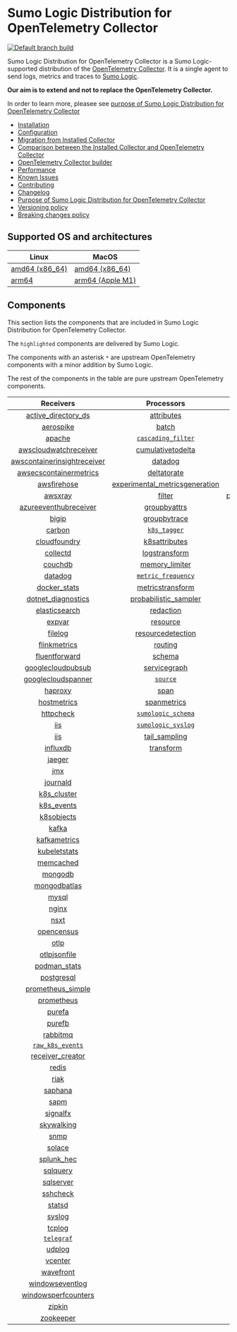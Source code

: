 # Sumo Logic Distribution for OpenTelemetry Collector

[![Default branch build](https://github.com/SumoLogic/sumologic-otel-collector/actions/workflows/dev_builds.yml/badge.svg)](https://github.com/SumoLogic/sumologic-otel-collector/actions/workflows/dev_builds.yml)

Sumo Logic Distribution for OpenTelemetry Collector is a Sumo Logic-supported distribution of the [OpenTelemetry Collector][otc_link].
It is a single agent to send logs, metrics and traces to [Sumo Logic][sumologic].

**Our aim is to extend and not to replace the OpenTelemetry Collector.**

In order to learn more, pleasee see [purpose of Sumo Logic Distribution for OpenTelemetry Collector](./docs/upstream-relation.md#purpose-of-sumo-logic-distribution-for-opentelemetry-collector)

[otc_link]: https://github.com/open-telemetry/opentelemetry-collector
[sumologic]: https://www.sumologic.com

- [Installation](docs/installation.md)
- [Configuration](docs/configuration.md)
- [Migration from Installed Collector](docs/migration.md)
- [Comparison between the Installed Collector and OpenTelemetry Collector](docs/comparison.md)
- [OpenTelemetry Collector builder](./otelcolbuilder/README.md)
- [Performance](docs/performance.md)
- [Known Issues](docs/known-issues.md)
- [Contributing](./CONTRIBUTING.md)
- [Changelog](./CHANGELOG.md)
- [Purpose of Sumo Logic Distribution for OpenTelemetry Collector](./docs/upstream-relation.md#purpose-of-sumo-logic-distribution-for-opentelemetry-collector)
- [Versioning policy](./docs/upstream-relation.md#versioning-policy)
- [Breaking changes policy](./docs/upstream-relation.md#breaking-changes-policy)

## Supported OS and architectures

| Linux                         | MacOS                         |
|-------------------------------|-------------------------------|
| [amd64 (x86_64)][linux_amd64] | [amd64 (x86_64)][mac_amd64]   |
| [arm64][linux_arm64]          | [arm64 (Apple M1)][mac_arm64] |

[linux_amd64]: ./docs/installation.md#linux-on-amd64-x86-64
[linux_arm64]: ./docs/installation.md#linux-on-arm64
[mac_amd64]: ./docs/installation.md#macos-on-amd64-x86-64
[mac_arm64]: ./docs/installation.md#macos-on-arm64-apple-m1-x86-64

## Components

This section lists the components that are included in Sumo Logic Distribution for OpenTelemetry Collector.

The `highlighted` components are delivered by Sumo Logic.

The components with an asterisk `*` are upstream OpenTelemetry components with a minor addition by Sumo Logic.

The rest of the components in the table are pure upstream OpenTelemetry components.

|                         Receivers                          |                          Processors                          |                Exporters                 |                    Extensions                    |         Connectors          |
|:----------------------------------------------------------:|:------------------------------------------------------------:|:----------------------------------------:|:------------------------------------------------:|:---------------------------:|
|      [active_directory_ds][activedirectorydsreceiver]      |              [attributes][attributesprocessor]               |         [carbon][carbonexporter]         |         [asapclient][asapauthextension]          | [forward][forwardconnector] |
|               [aerospike][aerospikereceiver]               |                   [batch][batchprocessor]                    |           [file][fileexporter]           |               [awsproxy][awsproxy]               |   [count][countconnector]   |
|                  [apache][apachereceiver]                  |        [`cascading_filter`][cascadingfilterprocessor]        |          [kafka][kafkaexporter]          |         [basicauth][basicauthextension]          |                             |
|       [awscloudwatchreceiver][awscloudwatchreceiver]       |       [cumulativetodelta][cumulativetodeltaprocessor]        |  [loadbalancing][loadbalancingexporter]  |   [bearertokenauth][bearertokenauthextension]    |                             |
| [awscontainerinsightreceiver][awscontainerinsightreceiver] |                 [datadog][datadogprocessor]                  |        [logging][loggingexporter]        |             [db_storage][dbstorage]              |                             |
|  [awsecscontainermetrics][awsecscontainermetricsreceiver]  |             [deltatorate][deltatorateprocessor]              |           [otlp][otlpexporter]           |        [docker_observer][dockerobserver]         |                             |
|             [awsfirehose][awsfirehosereceiver]             | [experimental_metricsgeneration][metricsgenerationprocessor] |       [otlphttp][otlphttpexporter]       |           [ecs_observer][ecsobserver]            |                             |
|                 [awsxray][awsxrayreceiver]                 |                  [filter][filterprocessor]                   | [prometheusexporter][prometheusexporter] |       [ecs_task_observer][ecstaskobserver]       |                             |
|       [azureeventhubreceiver][azureeventhubreceiver]       |            [groupbyattrs][groupbyattrsprocessor]             |     [`sumologic`][sumologicexporter]     |           [file_storage][filestorage]            |                             |
|                   [bigip][bigipreceiver]                   |            [groupbytrace][groupbytraceprocessor]             |    [`syslogexporter`][syslogexporter]    | [headerssetterextension][headerssetterextension] |                             |
|                  [carbon][carbonreceiver]                  |                 [`k8s_tagger`][k8sprocessor]                 |                                          |       [health_check][healthcheckextension]       |                             |
|            [cloudfoundry][cloudfoundryreceiver]            |           [k8sattributes][k8sattributesprocessor]            |                                          |          [host_observer][hostobserver]           |                             |
|                [collectd][collectdreceiver]                |           [logstransform][logstransformprocessor]            |                                          |         [http_forwarder][httpforwarder]          |                             |
|                 [couchdb][couchdbreceiver]                 |           [memory_limiter][memorylimiterprocessor]           |                                          |   [jaegerremotesampling][jaegerremotesampling]   |                             |
|                 [datadog][datadogreceiver]                 |        [`metric_frequency`][metricfrequencyprocessor]        |                                          |           [k8s_observer][k8sobserver]            |                             |
|            [docker_stats][dockerstatsreceiver]             |        [metricstransform][metricstransformprocessor]         |                                          |        [memory_ballast][ballastextension]        |                             |
|      [dotnet_diagnostics][dotnetdiagnosticsreceiver]       |    [probabilistic_sampler][probabilisticsamplerprocessor]    |                                          |    [oauth2client][oauth2clientauthextension]     |                             |
|           [elasticsearch][elasticsearchreceiver]           |               [redaction][redactionprocessor]                |                                          |            [oidc][oidcauthextension]             |                             |
|                  [expvar][expvarreceiver]                  |                [resource][resourceprocessor]                 |                                          |             [pprof][pprofextension]              |                             |
|                 [filelog][filelogreceiver]                 |       [resourcedetection][resourcedetectionprocessor]        |                                          |         [sigv4auth][sigv4authextension]          |                             |
|            [flinkmetrics][flinkmetricsreceiver]            |                 [routing][routingprocessor]                  |                                          |        [`sumologic`][sumologicextension]         |                             |
|           [fluentforward][fluentforwardreceiver]           |                  [schema][schemaprocessor]                   |                                          |            [zpages][zpagesextension]             |                             |
|       [googlecloudpubsub][googlecloudpubsubreceiver]       |            [servicegraph][servicegraphprocessor]             |                                          |                                                  |                             |
|      [googlecloudspanner][googlecloudspannerreceiver]      |                 [`source`][sourceprocessor]                  |                                          |                                                  |                             |
|                 [haproxy][haproxyreceiver]                 |                    [span][spanprocessor]                     |                                          |                                                  |                             |
|             [hostmetrics][hostmetricsreceiver]             |             [spanmetrics][spanmetricsprocessor]              |                                          |                                                  |                             |
|               [httpcheck][httpcheckreceiver]               |        [`sumologic_schema`][sumologicschemaprocessor]        |                                          |                                                  |                             |
|                     [iis][iisreceiver]                     |        [`sumologic_syslog`][sumologicsyslogprocessor]        |                                          |                                                  |                             |
|                     [iis][iisreceiver]                     |            [tail_sampling][tailsamplingprocessor]            |                                          |                                                  |                             |
|                [influxdb][influxdbreceiver]                |               [transform][transformprocessor]                |                                          |                                                  |                             |
|                  [jaeger][jaegerreceiver]                  |                                                              |                                          |                                                  |                             |
|                     [jmx][jmxreceiver]                     |                                                              |                                          |                                                  |                             |
|                [journald][journaldreceiver]                |                                                              |                                          |                                                  |                             |
|             [k8s_cluster][k8sclusterreceiver]              |                                                              |                                          |                                                  |                             |
|              [k8s_events][k8seventsreceiver]               |                                                              |                                          |                                                  |                             |
|              [k8sobjects][k8sobjectsreceiver]              |                                                              |                                          |                                                  |                             |
|                   [kafka][kafkareceiver]                   |                                                              |                                          |                                                  |                             |
|            [kafkametrics][kafkametricsreceiver]            |                                                              |                                          |                                                  |                             |
|            [kubeletstats][kubeletstatsreceiver]            |                                                              |                                          |                                                  |                             |
|               [memcached][memcachedreceiver]               |                                                              |                                          |                                                  |                             |
|                 [mongodb][mongodbreceiver]                 |                                                              |                                          |                                                  |                             |
|            [mongodbatlas][mongodbatlasreceiver]            |                                                              |                                          |                                                  |                             |
|                   [mysql][mysqlreceiver]                   |                                                              |                                          |                                                  |                             |
|                   [nginx][nginxreceiver]                   |                                                              |                                          |                                                  |                             |
|                    [nsxt][nsxtreceiver]                    |                                                              |                                          |                                                  |                             |
|              [opencensus][opencensusreceiver]              |                                                              |                                          |                                                  |                             |
|                    [otlp][otlpreceiver]                    |                                                              |                                          |                                                  |                             |
|            [otlpjsonfile][otlpjsonfilereceiver]            |                                                              |                                          |                                                  |                             |
|               [podman_stats][podmanreceiver]               |                                                              |                                          |                                                  |                             |
|              [postgresql][postgresqlreceiver]              |                                                              |                                          |                                                  |                             |
|       [prometheus_simple][simpleprometheusreceiver]        |                                                              |                                          |                                                  |                             |
|              [prometheus][prometheusreceiver]              |                                                              |                                          |                                                  |                             |
|                  [purefa][purefareceiver]                  |                                                              |                                          |                                                  |                             |
|                  [purefb][purefbreceiver]                  |                                                              |                                          |                                                  |                             |
|                [rabbitmq][rabbitmqreceiver]                |                                                              |                                          |                                                  |                             |
|          [`raw_k8s_events`][rawk8seventsreceiver]          |                                                              |                                          |                                                  |                             |
|            [receiver_creator][receivercreator]             |                                                              |                                          |                                                  |                             |
|                   [redis][redisreceiver]                   |                                                              |                                          |                                                  |                             |
|                    [riak][riakreceiver]                    |                                                              |                                          |                                                  |                             |
|                 [saphana][saphanareceiver]                 |                                                              |                                          |                                                  |                             |
|                    [sapm][sapmreceiver]                    |                                                              |                                          |                                                  |                             |
|                [signalfx][signalfxreceiver]                |                                                              |                                          |                                                  |                             |
|              [skywalking][skywalkingreceiver]              |                                                              |                                          |                                                  |                             |
|                    [snmp][snmpreceiver]                    |                                                              |                                          |                                                  |                             |
|                  [solace][solacereceiver]                  |                                                              |                                          |                                                  |                             |
|              [splunk_hec][splunkhecreceiver]               |                                                              |                                          |                                                  |                             |
|                [sqlquery][sqlqueryreceiver]                |                                                              |                                          |                                                  |                             |
|               [sqlserver][sqlserverreceiver]               |                                                              |                                          |                                                  |                             |
|                [sshcheck][sshcheckreceiver]                |                                                              |                                          |                                                  |                             |
|                  [statsd][statsdreceiver]                  |                                                              |                                          |                                                  |                             |
|                  [syslog][syslogreceiver]                  |                                                              |                                          |                                                  |                             |
|                  [tcplog][tcplogreceiver]                  |                                                              |                                          |                                                  |                             |
|               [`telegraf`][telegrafreceiver]               |                                                              |                                          |                                                  |                             |
|                  [udplog][udplogreceiver]                  |                                                              |                                          |                                                  |                             |
|                 [vcenter][vcenterreceiver]                 |                                                              |                                          |                                                  |                             |
|               [wavefront][wavefrontreceiver]               |                                                              |                                          |                                                  |                             |
|         [windowseventlog][windowseventlogreceiver]         |                                                              |                                          |                                                  |                             |
|     [windowsperfcounters][windowsperfcountersreceiver]     |                                                              |                                          |                                                  |                             |
|                  [zipkin][zipkinreceiver]                  |                                                              |                                          |                                                  |                             |
|               [zookeeper][zookeeperreceiver]               |                                                              |                                          |                                                  |                             |

[activedirectorydsreceiver]: https://github.com/open-telemetry/opentelemetry-collector-contrib/tree/v0.73.0/receiver/activedirectorydsreceiver
[aerospikereceiver]: https://github.com/open-telemetry/opentelemetry-collector-contrib/tree/v0.73.0/receiver/aerospikereceiver
[apachereceiver]: https://github.com/open-telemetry/opentelemetry-collector-contrib/tree/v0.73.0/receiver/apachereceiver
[awscloudwatchreceiver]: https://github.com/open-telemetry/opentelemetry-collector-contrib/tree/v0.73.0/receiver/awscloudwatchreceiver
[awscontainerinsightreceiver]: https://github.com/open-telemetry/opentelemetry-collector-contrib/tree/v0.73.0/receiver/awscontainerinsightreceiver
[awsecscontainermetricsreceiver]: https://github.com/open-telemetry/opentelemetry-collector-contrib/tree/v0.73.0/receiver/awsecscontainermetricsreceiver
[awsfirehosereceiver]: https://github.com/open-telemetry/opentelemetry-collector-contrib/tree/v0.73.0/receiver/awsfirehosereceiver
[awsxrayreceiver]: https://github.com/open-telemetry/opentelemetry-collector-contrib/tree/v0.73.0/receiver/awsxrayreceiver
[azureeventhubreceiver]: https://github.com/open-telemetry/opentelemetry-collector-contrib/tree/v0.73.0/receiver/azureeventhubreceiver
[bigipreceiver]: https://github.com/open-telemetry/opentelemetry-collector-contrib/tree/v0.73.0/receiver/bigipreceiver
[carbonreceiver]: https://github.com/open-telemetry/opentelemetry-collector-contrib/tree/v0.73.0/receiver/carbonreceiver
[cloudfoundryreceiver]: https://github.com/open-telemetry/opentelemetry-collector-contrib/tree/v0.73.0/receiver/cloudfoundryreceiver
[collectdreceiver]: https://github.com/open-telemetry/opentelemetry-collector-contrib/tree/v0.73.0/receiver/collectdreceiver
[couchdbreceiver]: https://github.com/open-telemetry/opentelemetry-collector-contrib/tree/v0.73.0/receiver/couchdbreceiver
[datadogreceiver]: https://github.com/open-telemetry/opentelemetry-collector-contrib/tree/v0.73.0/receiver/datadogreceiver
[dockerstatsreceiver]: https://github.com/open-telemetry/opentelemetry-collector-contrib/tree/v0.73.0/receiver/dockerstatsreceiver
[dotnetdiagnosticsreceiver]: https://github.com/open-telemetry/opentelemetry-collector-contrib/tree/v0.73.0/receiver/dotnetdiagnosticsreceiver
[elasticsearchreceiver]: https://github.com/open-telemetry/opentelemetry-collector-contrib/tree/v0.73.0/receiver/elasticsearchreceiver
[expvarreceiver]: https://github.com/open-telemetry/opentelemetry-collector-contrib/tree/v0.73.0/receiver/expvarreceiver
[filelogreceiver]: https://github.com/open-telemetry/opentelemetry-collector-contrib/tree/v0.73.0/receiver/filelogreceiver
[flinkmetricsreceiver]: https://github.com/open-telemetry/opentelemetry-collector-contrib/tree/v0.73.0/receiver/flinkmetricsreceiver
[fluentforwardreceiver]: https://github.com/open-telemetry/opentelemetry-collector-contrib/tree/v0.73.0/receiver/fluentforwardreceiver
[googlecloudpubsubreceiver]: https://github.com/open-telemetry/opentelemetry-collector-contrib/tree/v0.73.0/receiver/googlecloudpubsubreceiver
[googlecloudspannerreceiver]: https://github.com/open-telemetry/opentelemetry-collector-contrib/tree/v0.73.0/receiver/googlecloudspannerreceiver
[haproxyreceiver]: https://github.com/open-telemetry/opentelemetry-collector-contrib/tree/v0.73.0/receiver/haproxyreceiver
[hostmetricsreceiver]: https://github.com/open-telemetry/opentelemetry-collector-contrib/tree/v0.73.0/receiver/hostmetricsreceiver
[httpcheckreceiver]: https://github.com/open-telemetry/opentelemetry-collector-contrib/tree/v0.73.0/receiver/httpcheckreceiver
[iisreceiver]: https://github.com/open-telemetry/opentelemetry-collector-contrib/tree/v0.73.0/receiver/iisreceiver
[influxdbreceiver]: https://github.com/open-telemetry/opentelemetry-collector-contrib/tree/v0.73.0/receiver/influxdbreceiver
[jaegerreceiver]: https://github.com/open-telemetry/opentelemetry-collector-contrib/tree/v0.73.0/receiver/jaegerreceiver
[jmxreceiver]: https://github.com/open-telemetry/opentelemetry-collector-contrib/tree/v0.73.0/receiver/jmxreceiver
[journaldreceiver]: https://github.com/open-telemetry/opentelemetry-collector-contrib/tree/v0.73.0/receiver/journaldreceiver
[k8sclusterreceiver]: https://github.com/open-telemetry/opentelemetry-collector-contrib/tree/v0.73.0/receiver/k8sclusterreceiver
[k8seventsreceiver]: https://github.com/open-telemetry/opentelemetry-collector-contrib/tree/v0.73.0/receiver/k8seventsreceiver
[k8sobjectsreceiver]: https://github.com/open-telemetry/opentelemetry-collector-contrib/tree/v0.73.0/receiver/k8sobjectsreceiver
[kafkareceiver]: https://github.com/open-telemetry/opentelemetry-collector-contrib/tree/v0.73.0/receiver/kafkareceiver
[kafkametricsreceiver]: https://github.com/open-telemetry/opentelemetry-collector-contrib/tree/v0.73.0/receiver/kafkametricsreceiver
[kubeletstatsreceiver]: https://github.com/open-telemetry/opentelemetry-collector-contrib/tree/v0.73.0/receiver/kubeletstatsreceiver
[memcachedreceiver]: https://github.com/open-telemetry/opentelemetry-collector-contrib/tree/v0.73.0/receiver/memcachedreceiver
[mongodbreceiver]: https://github.com/open-telemetry/opentelemetry-collector-contrib/tree/v0.73.0/receiver/mongodbreceiver
[mongodbatlasreceiver]: https://github.com/open-telemetry/opentelemetry-collector-contrib/tree/v0.73.0/receiver/mongodbatlasreceiver
[mysqlreceiver]: https://github.com/open-telemetry/opentelemetry-collector-contrib/tree/v0.73.0/receiver/mysqlreceiver
[nginxreceiver]: https://github.com/open-telemetry/opentelemetry-collector-contrib/tree/v0.73.0/receiver/nginxreceiver
[nsxtreceiver]: https://github.com/open-telemetry/opentelemetry-collector-contrib/tree/v0.73.0/receiver/nsxtreceiver
[opencensusreceiver]: https://github.com/open-telemetry/opentelemetry-collector-contrib/tree/v0.73.0/receiver/opencensusreceiver
[otlpreceiver]: https://github.com/open-telemetry/opentelemetry-collector/tree/v0.73.0/receiver/otlpreceiver
[otlpjsonfilereceiver]: https://github.com/open-telemetry/opentelemetry-collector-contrib/tree/v0.73.0/receiver/otlpjsonfilereceiver
[podmanreceiver]: https://github.com/open-telemetry/opentelemetry-collector-contrib/tree/v0.73.0/receiver/podmanreceiver
[postgresqlreceiver]: https://github.com/open-telemetry/opentelemetry-collector-contrib/tree/v0.73.0/receiver/postgresqlreceiver
[simpleprometheusreceiver]: https://github.com/open-telemetry/opentelemetry-collector-contrib/tree/v0.73.0/receiver/simpleprometheusreceiver
[prometheusreceiver]: https://github.com/open-telemetry/opentelemetry-collector-contrib/tree/v0.73.0/receiver/prometheusreceiver
[purefareceiver]: https://github.com/open-telemetry/opentelemetry-collector-contrib/tree/v0.73.0/receiver/purefareceiver
[purefbreceiver]: https://github.com/open-telemetry/opentelemetry-collector-contrib/tree/v0.73.0/receiver/purefbreceiver
[rabbitmqreceiver]: https://github.com/open-telemetry/opentelemetry-collector-contrib/tree/v0.73.0/receiver/rabbitmqreceiver
[rawk8seventsreceiver]: ./pkg/receiver/rawk8seventsreceiver
[receivercreator]: https://github.com/open-telemetry/opentelemetry-collector-contrib/tree/v0.73.0/receiver/receivercreator
[redisreceiver]: https://github.com/open-telemetry/opentelemetry-collector-contrib/tree/v0.73.0/receiver/redisreceiver
[riakreceiver]: https://github.com/open-telemetry/opentelemetry-collector-contrib/tree/v0.73.0/receiver/riakreceiver
[saphanareceiver]: https://github.com/open-telemetry/opentelemetry-collector-contrib/tree/v0.73.0/receiver/saphanareceiver
[sapmreceiver]: https://github.com/open-telemetry/opentelemetry-collector-contrib/tree/v0.73.0/receiver/sapmreceiver
[signalfxreceiver]: https://github.com/open-telemetry/opentelemetry-collector-contrib/tree/v0.73.0/receiver/signalfxreceiver
[skywalkingreceiver]: https://github.com/open-telemetry/opentelemetry-collector-contrib/tree/v0.73.0/receiver/skywalkingreceiver
[snmpreceiver]: https://github.com/open-telemetry/opentelemetry-collector-contrib/tree/v0.73.0/receiver/snmpreceiver
[solacereceiver]: https://github.com/open-telemetry/opentelemetry-collector-contrib/tree/v0.73.0/receiver/solacereceiver
[splunkhecreceiver]: https://github.com/open-telemetry/opentelemetry-collector-contrib/tree/v0.73.0/receiver/splunkhecreceiver
[sqlqueryreceiver]: https://github.com/open-telemetry/opentelemetry-collector-contrib/tree/v0.73.0/receiver/sqlqueryreceiver
[sqlserverreceiver]: https://github.com/open-telemetry/opentelemetry-collector-contrib/tree/v0.73.0/receiver/sqlserverreceiver
[sshcheckreceiver]: https://github.com/open-telemetry/opentelemetry-collector-contrib/tree/v0.73.0/receiver/sshcheckreceiver
[statsdreceiver]: https://github.com/open-telemetry/opentelemetry-collector-contrib/tree/v0.73.0/receiver/statsdreceiver
[syslogreceiver]: https://github.com/open-telemetry/opentelemetry-collector-contrib/tree/v0.73.0/receiver/syslogreceiver
[tcplogreceiver]: https://github.com/open-telemetry/opentelemetry-collector-contrib/tree/v0.73.0/receiver/tcplogreceiver
[telegrafreceiver]: ./pkg/receiver/telegrafreceiver
[udplogreceiver]: https://github.com/open-telemetry/opentelemetry-collector-contrib/tree/v0.73.0/receiver/udplogreceiver
[vcenterreceiver]: https://github.com/open-telemetry/opentelemetry-collector-contrib/tree/v0.73.0/receiver/vcenterreceiver
[wavefrontreceiver]: https://github.com/open-telemetry/opentelemetry-collector-contrib/tree/v0.73.0/receiver/wavefrontreceiver
[windowseventlogreceiver]: https://github.com/open-telemetry/opentelemetry-collector-contrib/tree/v0.73.0/receiver/windowseventlogreceiver
[windowsperfcountersreceiver]: https://github.com/open-telemetry/opentelemetry-collector-contrib/tree/v0.73.0/receiver/windowsperfcountersreceiver
[zipkinreceiver]: https://github.com/open-telemetry/opentelemetry-collector-contrib/tree/v0.73.0/receiver/zipkinreceiver
[zookeeperreceiver]: https://github.com/open-telemetry/opentelemetry-collector-contrib/tree/v0.73.0/receiver/zookeeperreceiver

[attributesprocessor]: https://github.com/open-telemetry/opentelemetry-collector-contrib/tree/v0.73.0/processor/attributesprocessor
[batchprocessor]: https://github.com/open-telemetry/opentelemetry-collector/tree/v0.73.0/processor/batchprocessor
[cascadingfilterprocessor]: ./pkg/processor/cascadingfilterprocessor
[cumulativetodeltaprocessor]: https://github.com/open-telemetry/opentelemetry-collector-contrib/tree/v0.73.0/processor/cumulativetodeltaprocessor
[datadogprocessor]: https://github.com/open-telemetry/opentelemetry-collector-contrib/tree/v0.73.0/processor/datadogprocessor
[deltatorateprocessor]: https://github.com/open-telemetry/opentelemetry-collector-contrib/tree/v0.73.0/processor/deltatorateprocessor
[metricsgenerationprocessor]: https://github.com/open-telemetry/opentelemetry-collector-contrib/tree/v0.73.0/processor/metricsgenerationprocessor
[filterprocessor]: https://github.com/open-telemetry/opentelemetry-collector-contrib/tree/v0.73.0/processor/filterprocessor
[groupbyattrsprocessor]: https://github.com/open-telemetry/opentelemetry-collector-contrib/tree/v0.73.0/processor/groupbyattrsprocessor
[groupbytraceprocessor]: https://github.com/open-telemetry/opentelemetry-collector-contrib/tree/v0.73.0/processor/groupbytraceprocessor
[k8sprocessor]: ./pkg/processor/k8sprocessor
[k8sattributesprocessor]: https://github.com/open-telemetry/opentelemetry-collector-contrib/tree/v0.73.0/processor/k8sattributesprocessor
[logstransformprocessor]: https://github.com/open-telemetry/opentelemetry-collector-contrib/tree/v0.73.0/processor/logstransformprocessor
[memorylimiterprocessor]: https://github.com/open-telemetry/opentelemetry-collector/tree/v0.73.0/processor/memorylimiterprocessor
[metricfrequencyprocessor]: ./pkg/processor/metricfrequencyprocessor
[metricstransformprocessor]: https://github.com/open-telemetry/opentelemetry-collector-contrib/tree/v0.73.0/processor/metricstransformprocessor
[probabilisticsamplerprocessor]: https://github.com/open-telemetry/opentelemetry-collector-contrib/tree/v0.73.0/processor/probabilisticsamplerprocessor
[redactionprocessor]: https://github.com/open-telemetry/opentelemetry-collector-contrib/tree/v0.73.0/processor/redactionprocessor
[resourceprocessor]: https://github.com/open-telemetry/opentelemetry-collector-contrib/tree/v0.73.0/processor/resourceprocessor
[resourcedetectionprocessor]: https://github.com/open-telemetry/opentelemetry-collector-contrib/tree/v0.73.0/processor/resourcedetectionprocessor
[routingprocessor]: https://github.com/open-telemetry/opentelemetry-collector-contrib/tree/v0.73.0/processor/routingprocessor
[schemaprocessor]: https://github.com/open-telemetry/opentelemetry-collector-contrib/tree/v0.73.0/processor/schemaprocessor
[servicegraphprocessor]: https://github.com/open-telemetry/opentelemetry-collector-contrib/tree/v0.73.0/processor/servicegraphprocessor
[sourceprocessor]: ./pkg/processor/sourceprocessor
[spanprocessor]: https://github.com/open-telemetry/opentelemetry-collector-contrib/tree/v0.73.0/processor/spanprocessor
[spanmetricsprocessor]: https://github.com/open-telemetry/opentelemetry-collector-contrib/tree/v0.73.0/processor/spanmetricsprocessor
[sumologicschemaprocessor]: ./pkg/processor/sumologicschemaprocessor
[sumologicsyslogprocessor]: ./pkg/processor/sumologicsyslogprocessor
[tailsamplingprocessor]: https://github.com/open-telemetry/opentelemetry-collector-contrib/tree/v0.73.0/processor/tailsamplingprocessor
[transformprocessor]: https://github.com/open-telemetry/opentelemetry-collector-contrib/tree/v0.73.0/processor/transformprocessor

[carbonexporter]: https://github.com/open-telemetry/opentelemetry-collector-contrib/tree/v0.73.0/exporter/carbonexporter
[fileexporter]: https://github.com/open-telemetry/opentelemetry-collector-contrib/tree/v0.73.0/exporter/fileexporter
[kafkaexporter]: https://github.com/open-telemetry/opentelemetry-collector-contrib/tree/v0.73.0/exporter/kafkaexporter
[loadbalancingexporter]: https://github.com/open-telemetry/opentelemetry-collector-contrib/tree/v0.73.0/exporter/loadbalancingexporter
[loggingexporter]: https://github.com/open-telemetry/opentelemetry-collector/tree/v0.73.0/exporter/loggingexporter
[otlpexporter]: https://github.com/open-telemetry/opentelemetry-collector/tree/v0.73.0/exporter/otlpexporter
[otlphttpexporter]: https://github.com/open-telemetry/opentelemetry-collector/tree/v0.73.0/exporter/otlphttpexporter
[prometheusexporter]: https://github.com/open-telemetry/opentelemetry-collector-contrib/tree/v0.73.0/exporter/prometheusexporter
[sumologicexporter]: ./pkg/exporter/sumologicexporter
[syslogexporter]: ./pkg/exporter/syslogexporter

[asapauthextension]: https://github.com/open-telemetry/opentelemetry-collector-contrib/tree/v0.73.0/extension/asapauthextension
[awsproxy]: https://github.com/open-telemetry/opentelemetry-collector-contrib/tree/v0.73.0/extension/awsproxy
[basicauthextension]: https://github.com/open-telemetry/opentelemetry-collector-contrib/tree/v0.73.0/extension/basicauthextension
[bearertokenauthextension]: https://github.com/open-telemetry/opentelemetry-collector-contrib/tree/v0.73.0/extension/bearertokenauthextension
[dbstorage]: https://github.com/open-telemetry/opentelemetry-collector-contrib/tree/v0.73.0/extension/storage/dbstorage
[dockerobserver]: https://github.com/open-telemetry/opentelemetry-collector-contrib/tree/v0.73.0/extension/observer/dockerobserver
[ecsobserver]: https://github.com/open-telemetry/opentelemetry-collector-contrib/tree/v0.73.0/extension/observer/ecsobserver
[ecstaskobserver]: https://github.com/open-telemetry/opentelemetry-collector-contrib/tree/v0.73.0/extension/observer/ecstaskobserver
[filestorage]: https://github.com/open-telemetry/opentelemetry-collector-contrib/tree/v0.73.0/extension/storage/filestorage
[headerssetterextension]: https://github.com/open-telemetry/opentelemetry-collector-contrib/tree/v0.73.0/extension/headerssetterextension
[healthcheckextension]: https://github.com/open-telemetry/opentelemetry-collector-contrib/tree/v0.73.0/extension/healthcheckextension
[hostobserver]: https://github.com/open-telemetry/opentelemetry-collector-contrib/tree/v0.73.0/extension/observer/hostobserver
[httpforwarder]: https://github.com/open-telemetry/opentelemetry-collector-contrib/tree/v0.73.0/extension/httpforwarder
[jaegerremotesampling]: https://github.com/open-telemetry/opentelemetry-collector-contrib/tree/v0.73.0/extension/jaegerremotesampling
[k8sobserver]: https://github.com/open-telemetry/opentelemetry-collector-contrib/tree/v0.73.0/extension/observer/k8sobserver
[ballastextension]: https://github.com/open-telemetry/opentelemetry-collector/tree/v0.73.0/extension/ballastextension
[oauth2clientauthextension]: https://github.com/open-telemetry/opentelemetry-collector-contrib/tree/v0.73.0/extension/oauth2clientauthextension
[oidcauthextension]: https://github.com/open-telemetry/opentelemetry-collector-contrib/tree/v0.73.0/extension/oidcauthextension
[pprofextension]: https://github.com/open-telemetry/opentelemetry-collector-contrib/tree/v0.73.0/extension/pprofextension
[sigv4authextension]: https://github.com/open-telemetry/opentelemetry-collector-contrib/tree/v0.73.0/extension/sigv4authextension
[sumologicextension]: ./pkg/extension/sumologicextension
[zpagesextension]: https://github.com/open-telemetry/opentelemetry-collector/tree/v0.73.0/extension/zpagesextension

[forwardconnector]: https://github.com/open-telemetry/opentelemetry-collector/tree/v0.73.0/connector/forwardconnector
[countconnector]: https://github.com/open-telemetry/opentelemetry-collector-contrib/tree/v0.73.0/connector/countconnector
